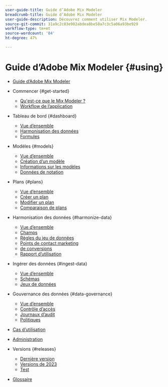 ```yaml
---
user-guide-title: Guide d’Adobe Mix Modeler
breadcrumb-title: Guide d’Adobe Mix Modeler
user-guide-description: Découvrez comment utiliser Mix Modeler.
source-git-commit: 31a9c2c03e982abdea8be58a7c3c5a06a93be929
workflow-type: tm+mt
source-wordcount: '84'
ht-degree: 47%

---
```



# Guide d’Adobe Mix Modeler {#using}

+ [Guide d’Adobe Mix Modeler](/help/overview.md)

+ Commencer {#get-started}
   + [Qu&#39;est-ce que le Mix Modeler ?](/help/get-started/about.md)
   + [Workflow de l’application](/help/get-started/workflow.md)

+ Tableau de bord {#dashboard}
   + [Vue d’ensemble](/help/dashboard/overview.md)
   + [Harmonisation des données](/help/dashboard/harmonized-data.md)
   + [Formules](/help/dashboard/plans.md)

+ Modèles {#models}
   + [Vue d’ensemble](/help/models/overview.md)
   + [Création d’un modèle](/help/models/create.md)
   + [Informations sur les modèles](/help/models/insights.md)
   + [Données de notation](/help/models/scoring-data.md)

+ Plans {#plans}
   + [Vue d’ensemble](/help/plans/overview.md)
   + [Créer un plan](/help/plans/create.md)
   + [Modifier un plan](/help/plans/edit.md)
   + [Comparaison de plans](/help/plans/compare.md)

+ Harmonisation des données {#harmonize-data}
   + [Vue d’ensemble](/help/harmonize-data/overview.md)
   + [Champs](/help/harmonize-data/fields.md)
   + [Règles du jeu de données](/help/harmonize-data/dataset-rules.md)
   + [Points de contact marketing](/help/harmonize-data/marketing-touchpoints.md)
   + [de conversions](/help/harmonize-data/conversions.md)
   + [Rapport d’utilisation](/help/harmonize-data/usage-report.md)

+ Ingérer des données {#ingest-data}
   + [Vue d’ensemble](/help/ingest-data/overview.md)
   + [Schémas](/help/ingest-data/schemas.md)
   + [Jeux de données](/help/ingest-data/datasets.md)

+ Gouvernance des données {#data-governance}
   + [Vue d’ensemble](/help/data-governance/overview.md)
   + [Contrôle d’accès](/help/data-governance/access-controls.md)
   + [Journaux d’audit](/help/data-governance/audit-logs.md)
   + [Politiques](/help/data-governance/policies.md)

+ [Cas d’utilisation](/help/main-guide/use-cases.md)

+ [Administration](/help/main-guide/administration.md)

+ Versions {#releases}
   + [Dernière version](/help/releases/latest.md)
   + [Versions de 2023](/help/releases/2023.md)
   + [Test](../releases/test.md)

+ [Glossaire](/help/main-guide/glossary.md)

